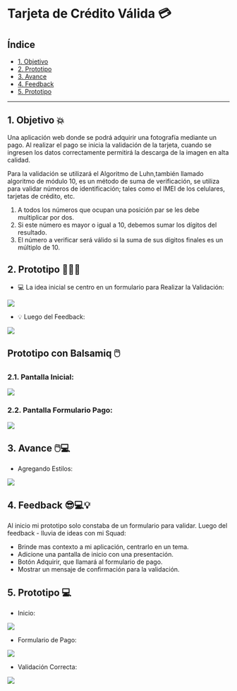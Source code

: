 # Tarjeta de Crédito Válida 💳

## Índice

* [1. Objetivo](#1-Objetivo-)
* [2. Prototipo](#2-Prototipo-)
* [3. Avance](#3-Avance-)
* [4. Feedback](#4-Feedback-)
* [5. Prototipo](#5-Prototipo-)

***

## 1. Objetivo 💥

Una aplicación web donde se podrá adquirir una fotografía mediante un pago.
Al realizar el pago se inicia la validación de la tarjeta, cuando se ingresen
los datos correctamente permitirá la descarga de la imagen en alta calidad.

Para la validación se utilizará el Algoritmo de Luhn,también llamado algoritmo
de módulo 10, es un método de suma de verificación, se utiliza para validar números de identificación; tales como el IMEI de los celulares, tarjetas de crédito, etc.

  1. A todos los números que ocupan una posición par se les debe multiplicar por dos.
  2. Si este número es mayor o igual a 10, debemos sumar los dígitos del resultado.
  3. El número a verificar será válido si la suma de sus dígitos finales es un múltiplo de 10.


## 2. Prototipo 👩🏻‍💻

- 💻 La idea inicial se centro en un formulario para Realizar la Validación:

![](img/primero.jpg)

- 💡 Luego del Feedback:

![](img/prototipo.jpg)

## Prototipo con Balsamiq 🖱️

  ### 2.1. Pantalla Inicial:

  ![](img/Iniciar.jpg)

  ### 2.2. Pantalla Formulario Pago:

  ![](img/Formulario_de_Pago.jpg)

## 3. Avance 🖱️💻
- Agregando Estilos:

![](img/avance_uno.jpg)

## 4. Feedback 😎💻💡
Al inicio mi prototipo solo constaba de un formulario para validar.
Luego del feedback - lluvia de ideas con mi Squad: 
- Brinde mas contexto a mi aplicación, centrarlo en un tema.
- Adicione una pantalla de inicio con una presentación.
- Botón Adquirir, que llamará al formulario de pago.
- Mostrar un mensaje de confirmación para la validación.

## 5. Prototipo 💻
- Inicio:

![](img/prototipo_uno.jpg)

- Formulario de Pago:

![](img/prototipo_dos.jpg)

- Validación Correcta:

![](img/prototipo_tres.jpg)